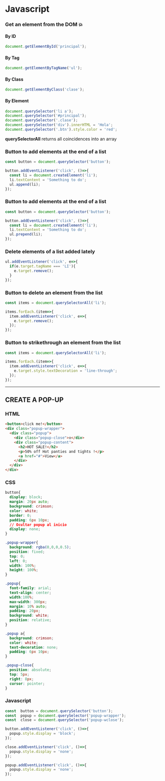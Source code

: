 # Javascript

### Get an element from the DOM 💥 

#### By ID
```javascript
document.getElementById('principal');
```
#### By Tag
```javascript
document.getElementByTagName('ul');
```
#### By Class
```javascript
document.getElementByClass('clase');
```
#### By Element
```javascript
document.querySelector('li a');
document.querySelector('#principal');
document.querySelector('.clase');
document.querySelector('div').innerHTML = 'Hola';
document.querySelector('.btn').style.color = 'red';

```
__querySelectorAll__ returns all coincidences into an array

### Button to add elements at the end of a list
```javascript
const button = document.querySelector('button');

button.addEventListener('click', ()=>{
  const li = document.createElement('li');
  li.textContent = 'Something to do';
  ul.append(li);
});
```
### Button to add elements at the end of a list
```javascript
const button = document.querySelector('button');

button.addEventListener('click', ()=>{
  const li = document.createElement('li');
  li.textContent = 'Something to do';
  ul.prepend(li);
});
```
### Delete elements of a list added lately
```javascript
ul.addEventListener('click', e=>{
  if(e.target.tagName === 'LI'){
    e.target.remove();
  }
});
```

### Button to delete an element from the list
```javascript
const items = document.querySelectorAll('li');

items.forEach.(item=>{
  item.addEventListener('click', e=>{
    e.target.remove();
  });
});
```
### Button to strikethrough an element from the list
```javascript
const items = document.querySelectorAll('li');

items.forEach.(item=>{
  item.addEventListener('click', e=>{
    e.target.style.textDecoration = 'line-through';
  });
});
```
---
## CREATE A POP-UP
### HTML
```html
<button>click me!</button>
<div class="popup-wrapper">
  <div class="popup">
    <div class="popup-close">x</div>
    <div class="popup-content">
      <h2>HOT SALE!</h2>
      <p>50% off Hot panties and tights !</p>
      <a href="#">View</a>
    </div>
  </div>
</div>
```
### CSS
```css
button{
  display: block;
  margin: 20px auto;
  background: crimson;
  color: white;
  border: 0;
  padding: 6px 10px;  
  // Ocultar popup al inicio
  display: none;
}

.popup-wrapper{
  background: rgba(0,0,0,0.5);
  position: fixed;
  top: 0;
  left: 0;
  width: 100%;
  height: 100%;
}

.popup{
  font-family: arial;
  text-align: center;
  width:100%;
  max-width: 300px;
  margin: 10% auto;
  padding: 20px;
  background: white;
  position: relative;
}

.popup a{
  background: crimson;
  color: white;
  text-decoration: none;
  padding: 6px 10px;
}

.popup-close{
  position: absolute;
  top: 5px;
  right: 8px;
  cursor: pointer;
}
```
### Javascript
```javascript
const  button = document.querySelector('button');
const  popup = document.querySelector('popup-wrapper');
const  close = document.querySelector('popup-wclose');

button.addEventListener('click', ()=>{
  popup.style.display = 'block';
});

close.addEventListener('click', ()=>{
  popup.style.display = 'none';
});

popup.addEventListener('click', ()=>{
  popup.style.display = 'none';
});
```

